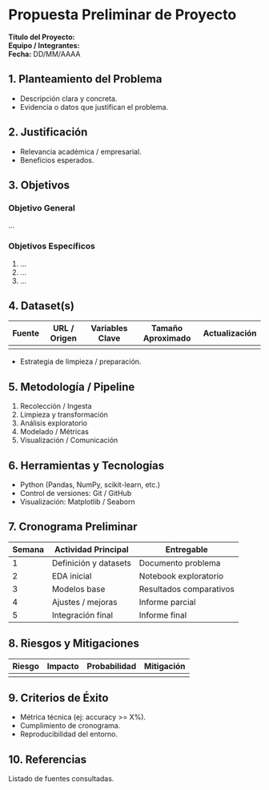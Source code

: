 # Propuesta Preliminar de Proyecto

**Título del Proyecto:**  
**Equipo / Integrantes:**  
**Fecha:** DD/MM/AAAA

## 1. Planteamiento del Problema
- Descripción clara y concreta.
- Evidencia o datos que justifican el problema.

## 2. Justificación
- Relevancia académica / empresarial.
- Beneficios esperados.

## 3. Objetivos
### Objetivo General
...
### Objetivos Específicos
1. ...
2. ...
3. ...

## 4. Dataset(s)
| Fuente | URL / Origen | Variables Clave | Tamaño Aproximado | Actualización |
|--------|--------------|-----------------|-------------------|---------------|
|        |              |                 |                   |               |

- Estrategia de limpieza / preparación.

## 5. Metodología / Pipeline
1. Recolección / Ingesta
2. Limpieza y transformación
3. Análisis exploratorio
4. Modelado / Métricas
5. Visualización / Comunicación

## 6. Herramientas y Tecnologías
- Python (Pandas, NumPy, scikit-learn, etc.)
- Control de versiones: Git / GitHub
- Visualización: Matplotlib / Seaborn

## 7. Cronograma Preliminar
| Semana | Actividad Principal | Entregable |
|--------|---------------------|-----------|
| 1 | Definición y datasets | Documento problema |
| 2 | EDA inicial | Notebook exploratorio |
| 3 | Modelos base | Resultados comparativos |
| 4 | Ajustes / mejoras | Informe parcial |
| 5 | Integración final | Informe final |

## 8. Riesgos y Mitigaciones
| Riesgo | Impacto | Probabilidad | Mitigación |
|--------|---------|--------------|------------|
|        |         |              |            |

## 9. Criterios de Éxito
- Métrica técnica (ej: accuracy >= X%).
- Cumplimiento de cronograma.
- Reproducibilidad del entorno.

## 10. Referencias
Listado de fuentes consultadas.

